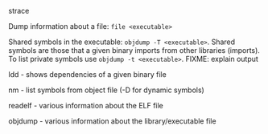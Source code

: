 
strace

Dump information about a file: `file <executable>`

Shared symbols in the executable: `objdump -T <executable>`. Shared symbols are those that a given binary imports from other libraries (imports). To list private symbols use `objdump -t <executable>`. FIXME: explain output

    
ldd - shows dependencies of a given binary file

nm - list symbols from object file (-D for dynamic symbols)

readelf - various information about the ELF file

objdump - various information about the library/executable file
